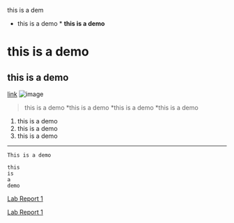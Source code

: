 this is a dem
* this is a demo *
**this is a demo**
# this is a demo
## this is a demo
[link](https://www.google.com/)
![image](https://icatcare.org/app/uploads/2018/07/Thinking-of-getting-a-cat.png)
> this is a demo
*this is a demo
*this is a demo
*this is a demo
1. this is a demo
2. this is a demo
3. this is a demo
---
`This is a demo`
```
this
is
a 
demo
```
[Lab Report 1](lab-report-1-week-0.md)

[Lab Report 1](https://AlexanderZhangWang.github.io/<your-lab-reports-repo>/lab-report-1-week-0.md)